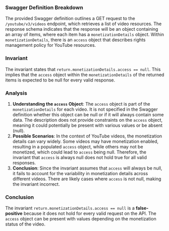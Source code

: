 ### Swagger Definition Breakdown
The provided Swagger definition outlines a GET request to the `/youtube/v3/videos` endpoint, which retrieves a list of video resources. The response schema indicates that the response will be an object containing an array of items, where each item has a `monetizationDetails` object. Within `monetizationDetails`, there is an `access` object that describes rights management policy for YouTube resources.

### Invariant
The invariant states that `return.monetizationDetails.access == null`. This implies that the `access` object within the `monetizationDetails` of the returned items is expected to be null for every valid response.

### Analysis
1. **Understanding the `access` Object**: The `access` object is part of the `monetizationDetails` for each video. It is not specified in the Swagger definition whether this object can be null or if it will always contain some data. The description does not provide constraints on the `access` object, meaning it could potentially be present with various values or be absent (null).
2. **Possible Scenarios**: In the context of YouTube videos, the monetization details can vary widely. Some videos may have monetization enabled, resulting in a populated `access` object, while others may not be monetized, which could lead to `access` being null. Therefore, the invariant that `access` is always null does not hold true for all valid responses.
3. **Conclusion**: Since the invariant assumes that `access` will always be null, it fails to account for the variability in monetization details across different videos. There are likely cases where `access` is not null, making the invariant incorrect.

### Conclusion
The invariant `return.monetizationDetails.access == null` is a **false-positive** because it does not hold for every valid request on the API. The `access` object can be present with values depending on the monetization status of the video.

